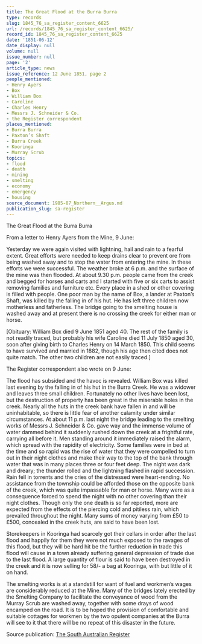 ```yaml
---
title: The Great Flood at the Burra Burra
type: records
slug: 1845_76_sa_register_content_6625
url: /records/1845_76_sa_register_content_6625/
record_id: 1845_76_sa_register_content_6625
date: '1851-06-12'
date_display: null
volume: null
issue_number: null
page: '2'
article_type: news
issue_reference: 12 June 1851, page 2
people_mentioned:
- Henry Ayers
- Box
- William Box
- Caroline
- Charles Henry
- Messrs J. Schneider & Co.
- the Register correspondent
places_mentioned:
- Burra Burra
- Paxton’s Shaft
- Burra Creek
- Kooringa
- Murray Scrub
topics:
- flood
- death
- mining
- smelting
- economy
- emergency
- housing
source_document: 1985-87_Northern__Argus.md
publication_slug: sa-register
---
```


The Great Flood at the Burra Burra

From a letter to Henry Ayers from the Mine, 9 June:

Yesterday we were again visited with lightning, hail and rain to a fearful extent.  Great efforts were needed to keep drains clear to prevent ore from being washed away and to stop the water from entering the mine.  In these efforts we were successful.  The weather broke at 6 p.m. and the surface of the mine was then flooded.  At about 9.30 p.m. people came from the creek and begged for horses and carts and I started with five or six carts to assist removing families and furniture etc.  Every place in a shed or other covering is filled with people.  One poor man by the name of Box, a lander at Paxton’s Shaft, was killed by the falling in of his hut.  He has left three children now motherless and fatherless.  The bridge going to the smelting house is washed away and at present there is no crossing the creek for either man or horse.

[Obituary: William Box died 9 June 1851 aged 40.  The rest of the family is not readily traced, but probably his wife Caroline died 11 July 1850 aged 30, soon after giving birth to Charles Henry on 14 March 1850.  This child seems to have survived and married in 1882, though his age then cited does not quite match.  The other two children are not easily traced.]

The Register correspondent also wrote on 9 June:

The flood has subsided and the havoc is revealed.  William Box was killed last evening by the falling in of his hut in the Burra Creek.  He was a widower and leaves three small children.  Fortunately no other lives have been lost, but the destruction of property has been great in the miserable holes in the creek.  Nearly all the huts in the creek bank have fallen in and will be uninhabitable, so there is little fear of another calamity under similar circumstances.  At about 11 p.m. last night the bridge leading to the smelting works of Messrs J. Schneider & Co. gave way and the immense volume of water dammed behind it suddenly rushed down the creek at a frightful rate, carrying all before it.  Men standing around it immediately raised the alarm, which spread with the rapidity of electricity.  Some families were in bed at the time and so rapid was the rise of water that they were compelled to turn out in their night clothes and make their way to the top of the bank through water that was in many places three or four feet deep.  The night was dark and dreary; the thunder rolled and the lightning flashed in rapid succession.  Rain fell in torrents and the cries of the distressed were heart-rending.  No assistance from the township could be afforded those on the opposite bank of the creek, which was quite impassable for man or horse.   Many were as a consequence forced to spend the night with no other covering than their night clothes.  Though only the one death is so far reported, more are expected from the effects of the piercing cold and pitiless rain, which prevailed throughout the night.  Many sums of money varying from £50 to £500, concealed in the creek huts, are said to have been lost.

Storekeepers in Kooringa had scarcely got their cellars in order after the last flood and happily for them they were not much exposed to the ravages of this flood, but they will be hard hit be the further reduction in trade this flood will cause in a town already suffering general depression of trade due to the last flood.  A large quantity of flour is said to have been destroyed in the creek and it is now selling for 58/- a bag at Kooringa, with but little of it on hand.

The smelting works is at a standstill for want of fuel and workmen’s wages are considerably reduced at the Mine.  Many of the bridges lately erected by the Smelting Company to facilitate the conveyance of wood from the Murray Scrub are washed away, together with some drays of wood encamped on the road.  It is to be hoped the provision of comfortable and suitable cottages for workmen by the two opulent companies at the Burra will see to it that there will be no repeat of this disaster in the future.

Source publication: [The South Australian Register](/publications/sa-register/)
